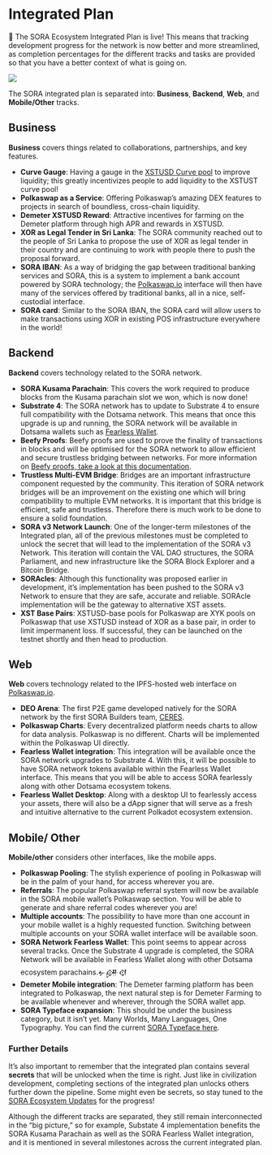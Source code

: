 # Integrated Plan

🎉 The SORA Ecosystem Integrated Plan is live! This means that tracking development progress for the network is now better and more streamlined, as completion percentages for the different tracks and tasks are provided so that you have a better context of what is going on.

![](https://sora.org/plan)

The SORA integrated plan is separated into: **Business**, **Backend**, **Web**, and **Mobile/Other** tracks.

## Business

**Business** covers things related to collaborations, partnerships, and key features.

- **Curve Gauge**: Having a gauge in the [XSTUSD Curve pool](https://curve.fi/factory/68) to improve liquidity; this greatly incentivizes people to add liquidity to the XSTUST curve pool!
- **Polkaswap as a Service**: Offering Polkaswap’s amazing DEX features to projects in search of boundless, cross-chain liquidity.
- **Demeter XSTUSD Reward**: Attractive incentives for farming on the Demeter platform through high APR and rewards in XSTUSD.
- **XOR as Legal Tender in Sri Lanka**: The SORA community reached out to the people of Sri Lanka to propose the use of XOR as legal tender in their country and are continuing to work with people there to push the proposal forward.
- **SORA IBAN**: As a way of bridging the gap between traditional banking services and SORA, this is a system to implement a bank account powered by SORA technology; the [Polkaswap.io](http://polkaswap.io) interface will then have many of the services offered by traditional banks, all in a nice, self-custodial interface.
- **SORA card**: Similar to the SORA IBAN, the SORA card will allow users to make transactions using XOR in existing POS infrastructure everywhere in the world!

## Backend

**Backend** covers technology related to the SORA network.

- **SORA Kusama Parachain**: This covers the work required to produce blocks from the Kusama parachain slot we won, which is now done!
- **Substrate 4**: The SORA network has to update to Substrate 4 to ensure full compatibility with the Dotsama network. This means that once this upgrade is up and running, the SORA network will be available in Dotsama wallets such as [Fearless Wallet](https://fearlesswallet.io/).
- **Beefy Proofs**: Beefy proofs are used to prove the finality of transactions in blocks and will be optimised for the SORA network to allow efficient and secure trustless bridging between networks. For more information on [Beefy proofs, take a look at this documentation](https://github.com/paritytech/grandpa-bridge-gadget/blob/master/docs/beefy.md).
- **Trustless Multi-EVM Bridge**: Bridges are an important infrastructure component requested by the community. This iteration of SORA network bridges will be an improvement on the existing one which will bring compatibility to multiple EVM networks. It is important that this bridge is efficient, safe and trustless. Therefore there is much work to be done to ensure a solid foundation.
- **SORA v3 Network Launch**: One of the longer-term milestones of the Integrated plan, all of the previous milestones must be completed to unlock the secret that will lead to the implementation of the SORA v3 Network. This iteration will contain the VAL DAO structures, the SORA Parliament, and new infrastructure like the SORA Block Explorer and a Bitcoin Bridge.
- **SORAcles**: Although this functionality was proposed earlier in development, it’s implementation has been pushed to the SORA v3 Network to ensure that they are safe, accurate and reliable. SORAcle implementation will be the gateway to alternative XST assets.
- **XST Base Pairs**: XSTUSD-base pools for Polkaswap are XYK pools on Polkaswap that use XSTUSD instead of XOR as a base pair, in order to limit impermanent loss. If successful, they can be launched on the testnet shortly and then head to production.

## Web

**Web** covers technology related to the IPFS-hosted web interface on [Polkaswap.io](https://polkaswap.io/).

- **DEO Arena**: The first P2E game developed natively for the SORA network by the first SORA Builders team, [CERES](https://cerestoken.io/).
- **Polkaswap Charts**: Every decentralized platform needs charts to allow for data analysis. Polkaswap is no different. Charts will be implemented within the Polkaswap UI directly.
- **Fearless Wallet integration**: This integration will be available once the SORA network upgrades to Substrate 4. With this, it will be possible to have SORA network tokens available within the Fearless Wallet interface. This means that you will be able to access SORA fearlessly along with other Dotsama ecosystem tokens.
- **Fearless Wallet Desktop**: Along with a desktop UI to fearlessly access your assets, there will also be a dApp signer that will serve as a fresh and intuitive alternative to the current Polkadot ecosystem extension.

## Mobile/ Other

**Mobile/other** considers other interfaces, like the mobile apps.

- **Polkaswap Pooling**: The stylish experience of pooling in Polkaswap will be in the palm of your hand, for access wherever you are.
- **Referrals**: The popular Polkaswap referral system will now be available in the SORA mobile wallet’s Polkaswap section. You will be able to generate and share referral codes wherever you are!
- **Multiple accounts**: The possibility to have more than one account in your mobile wallet is a highly requested function. Switching between multiple accounts on your SORA wallet interface will be available soon.
- **SORA Network Fearless Wallet**: This point seems to appear across several tracks. Once the Substrate 4 upgrade is completed, the SORA Network will be available in Fearless Wallet along with other Dotsama ecosystem parachains.𒉡𒉎𒋼
- **Demeter Mobile integration**: The Demeter farming platform has been integrated to Polkaswap, the next natural step is for Demeter Farming to be available whenever and wherever, through the SORA wallet app.
- **SORA Typeface expansion**: This should be under the business category, but it isn’t yet. Many Worlds, Many Languages, One Typography. You can find the current [SORA Typeface here](https://fonts.google.com/specimen/Sora).

### Further Details

It’s also important to remember that the integrated plan contains several **secrets** that will be unlocked when the time is right. Just like in civilization development, completing sections of the integrated plan unlocks others further down the pipeline. Some might even be secrets, so stay tuned to the [SORA Ecosystem Updates](https://app.subsocial.network/@sora-xor) for the progress!

Although the different tracks are separated, they still remain interconnected in the “big picture,” so for example, Substate 4 implementation benefits the SORA Kusama Parachain as well as the SORA Fearless Wallet integration, and it is mentioned in several milestones across the current integrated plan.
